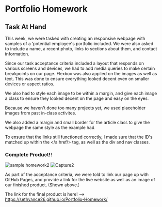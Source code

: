 # Portfolio Homework

## Task At Hand

This week, we were tasked with creating an responsive webpage with samples of a 'potential employee's portfolio included. We were also asked to include a name, a recent photo, links to sections about them, and contact information.

Since our task acceptance criteria included a layout that responds on various screens and devices, we had to add 
media queries to make certain breakpoints on our page. Flexbox was also applied on the images as well as text. This was done to ensure everything looked decent even on smaller devices or aspect ratios. 

We also had to style each image to be within a margin, and give each image a class to ensure they looked decent on the page and easy on the eyes.

Because we haven't done too many projects yet, we used placeholder images from past in-class activites.

We also added a margin and small border for the article class to give the webpage the same style as the example had.

To ensure that the links still functioned correctly, I made sure that the ID's matched up within the </a href/> tag, as well as the div and nav classes.

### Complete Product!!

![sample homework2](https://user-images.githubusercontent.com/76290048/110201084-45877500-7e2f-11eb-9760-a622af71b6cf.PNG)
![Capture2](https://user-images.githubusercontent.com/76290048/110201375-ba0ee380-7e30-11eb-8274-da4af57ca745.PNG)

As part of the acceptance criteria, we were told to link our page up with GitHub Pages, and provide a link for the live website as well as an image of our finished product. (Shown above.)

The link for the final product is here! --> https://sethvance26.github.io/Portfolio-Homework/

